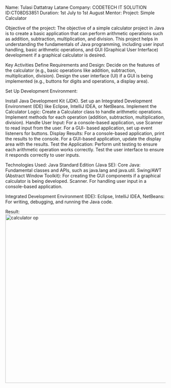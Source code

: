Name: Tulasi Dattatray Latane
Company: CODETECH IT SOLUTION
ID:CT08DS3851
Duration: 1st July to 1st August
Mentor:
Project: Simple Calculator

Objective of the project:
The objective of a simple calculator project in Java is to create a basic application 
that can perform arithmetic operations such as addition, subtraction, multiplication, and division.
This project helps in understanding the fundamentals of Java programming, including user input handling, basic arithmetic operations, 
and GUI (Graphical User Interface) development if a graphical calculator is desired.

Key Activities
Define Requirements and Design:
Decide on the features of the calculator (e.g., basic operations like addition, subtraction, multiplication, division). 
Design the user interface (UI) if a GUI is being implemented (e.g., buttons for digits and operations, a display area). 

Set Up Development Environment:

Install Java Development Kit (JDK). Set up an Integrated Development Environment (IDE) like Eclipse, IntelliJ IDEA, or NetBeans. 
Implement the Calculator Logic:
Create a Calculator class to handle arithmetic operations. Implement methods for each operation (addition, subtraction, multiplication, division).
Handle User Input:
For a console-based application, use Scanner to read input from the user. For a GUI- based application, set up event listeners for buttons.
Display Results:
For a console-based application, print the results to the console. For a GUI-based application, update the display area with the results. Test the Application:
Perform unit testing to ensure each arithmetic operation works correctly. Test the user interface to ensure it responds correctly to user inputs.

Technologies Used:
Java Standard Edition (Java SE): Core Java: Fundamental classes and APIs, such as java.lang and java.util. Swing/AWT (Abstract Window Toolkit):
For creating the GUI components if a graphical calculator is being developed. Scanner. For handling user input in a console-based application.

Integrated Development Environment (IDE):
Eclipse, IntelliJ IDEA, NetBeans: For writing, debugging, and running the Java code.

Result:
<img width="530" alt="calculator op" src="https://github.com/user-attachments/assets/5bc88d21-20a2-4779-94a8-d9610c2dc66e">


